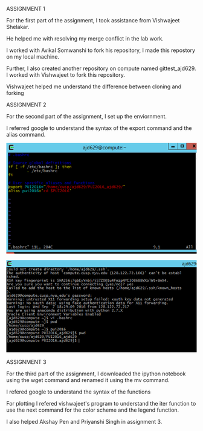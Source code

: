 ASSIGNMENT 1

For the first part of the assignment, I took assistance from Vishwajeet Shelakar. 

He helped me with resolving my merge conflict in the lab work. 

I worked with Avikal Somwanshi to fork his repository, I made this repostory on my local machine. 

Further, I also created another repository on compute named gittest_ajd629. I worked with Vishwajeet to fork this repository.

Vishwajeet helped me understand the difference between cloning and forking

ASSIGNMENT 2

For the second part of the assignment, I set up the enviornment. 

I referred google to understand the syntax of the export command and the alias command.


![Screenshot 1 Assignment 2](Bashrc_image.PNG)
 
![Screenshot 2 Assignment 2](Using_alias.PNG)  

ASSIGNMENT 3

For the third part of the assignment, I downloaded the ipython notebook using the wget command and renamed it using the mv command.

I refered google to understand the syntax of the functions

For plotting I refered vishwajeet's program to understand the iter function to use the next command for the color scheme and the legend function.

I also helped Akshay Pen and Priyanshi Singh in assignment 3.
